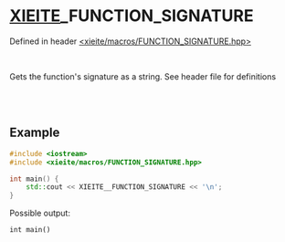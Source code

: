 # [XIEITE](../macros.md)\_FUNCTION\_SIGNATURE
Defined in header [<xieite/macros/FUNCTION_SIGNATURE.hpp>](../../include/xieite/macros/FUNCTION_SIGNATURE.hpp)

<br/>

Gets the function's signature as a string. See header file for definitions

<br/><br/>

## Example
```cpp
#include <iostream>
#include <xieite/macros/FUNCTION_SIGNATURE.hpp>

int main() {
	std::cout << XIEITE__FUNCTION_SIGNATURE << '\n';
}
```
Possible output:
```
int main()
```
